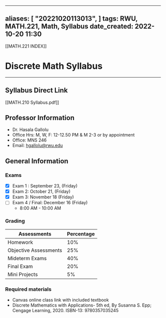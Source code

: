 
---
aliases: [ "20221020113013",  ]
tags: RWU, MATH.221, Math, Syllabus
date_created: 2022-10-20 11:30
---
[[MATH.221 INDEX]]
# Discrete Math Syllabus
---
## Syllabus Direct Link
[[MATH.210 Syllabus.pdf]]

## Professor Information
- Dr. Hasala Gallolu
- Office Hrs: M, W, F: 12-12.50 PM & M 2-3 or by appointment
- Office: MNS 246
- Email: hgallolu@rwu.edu

## General Information
### Exams
 - [x] Exam 1 : September 23, (Friday)
 - [x] Exam 2: October 21, (Friday)
 - [x] Exam 3: November 18 (Friday)
 - [ ] Exam 4 / Final: December 16 (Friday)
	 - 8:00 AM - 10:00 AM

### Grading

| Assessments           | Percentage |
| --------------------- | ---------- |
| Homework              | 10%        |
| Objective Assessments | 25%        |
| Mideterm Exams        | 40%        |
| Final Exam            | 20%        |
| Mini Projects         | 5%         |

### Required materials
- Canvas online class link with included textbook
- Discrete Mathematics with Applications- 5th ed, By Susanna S. Epp; Cengage Learning, 2020. ISBN-13: 9780357035245